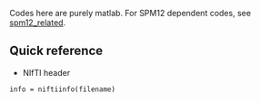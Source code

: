 Codes here are purely matlab. For SPM12 dependent codes, see [spm12_related](https://github.com/ywwang-notes/fMRI-related/tree/master/spm12_related).

## Quick reference

* NIfTI header
```
info = niftiinfo(filename)
```
